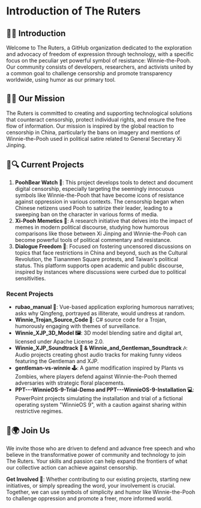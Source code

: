 # Introduction of The Ruters

## 🎉🚀 Introduction

Welcome to The Ruters, a GitHub organization dedicated to the exploration and advocacy of freedom of expression through technology, with a specific focus on the peculiar yet powerful symbol of resistance: Winnie-the-Pooh. Our community consists of developers, researchers, and activists united by a common goal to challenge censorship and promote transparency worldwide, using humor as our primary tool.

## 🎯💡 Our Mission

The Ruters is committed to creating and supporting technological solutions that counteract censorship, protect individual rights, and ensure the free flow of information. Our mission is inspired by the global reaction to censorship in China, particularly the bans on imagery and mentions of Winnie-the-Pooh used in political satire related to General Secretary Xi Jinping.

## 🐻🔍 Current Projects

1. **PoohBear Watch 🧐**: This project develops tools to detect and document digital censorship, especially targeting the seemingly innocuous symbols like Winnie-the-Pooh that have become icons of resistance against oppression in various contexts. The censorship began when Chinese netizens used Pooh to satirize their leader, leading to a sweeping ban on the character in various forms of media.
2. **Xi-Pooh Memetics 🤣**: A research initiative that delves into the impact of memes in modern political discourse, studying how humorous comparisons like those between Xi Jinping and Winnie-the-Pooh can become powerful tools of political commentary and resistance.
3. **Dialogue Freedom 📢**: Focused on fostering uncensored discussions on topics that face restrictions in China and beyond, such as the Cultural Revolution, the Tiananmen Square protests, and Taiwan's political status. This platform supports open academic and public discourse, inspired by instances where discussions were curbed due to political sensitivities.

### Recent Projects

- **rubao_manual 📖**: Vue-based application exploring humorous narratives; asks why Qingfeng, portrayed as illiterate, would undress at random. 
- **Winnie_Trojan_Source_Code 💾**: C# source code for a Trojan, humorously engaging with themes of surveillance.
- **Winnie_XJP_3D_Model 🖼️**: 3D model blending satire and digital art, licensed under Apache License 2.0.
- **Winnie_XJP_Soundtrack 🎵 & Winnie_and_Gentleman_Soundtrack 🎶**: Audio projects creating ghost audio tracks for making funny videos featuring the Gentleman and XJP.
- **gentleman-vs-winnie 🕹️**: A game modification inspired by Plants vs Zombies, where players defend against Winnie-the-Pooh themed adversaries with strategic floral placements.
- **PPT---WinnieOS-9-Trial-Demo and PPT---WinnieOS-9-Installation 💻**: PowerPoint projects simulating the installation and trial of a fictional operating system "WinnieOS 9", with a caution against sharing within restrictive regimes.

## 👫🌍 Join Us

We invite those who are driven to defend and advance free speech and who believe in the transformative power of community and technology to join The Ruters. Your skills and passion can help expand the frontiers of what our collective action can achieve against censorship.

**Get Involved 🤝**: Whether contributing to our existing projects, starting new initiatives, or simply spreading the word, your involvement is crucial. Together, we can use symbols of simplicity and humor like Winnie-the-Pooh to challenge oppression and promote a freer, more informed world.
